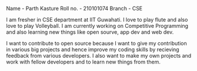 Name - Parth Kasture
Roll no. - 210101074
Branch - CSE

I am fresher in CSE department at IIT Guwahati.
I love to play flute and also love to play Volleyball.
I am currently working on Competitive Programming and also learning new things like open sourve, app dev and web dev.


I want to contribute to open source because I want to give my contribution in various big projects and hence improve my coding skills by recieving feedback from various developers. I also want to make my own projects and work with fellow developers and to learn new things from them.
